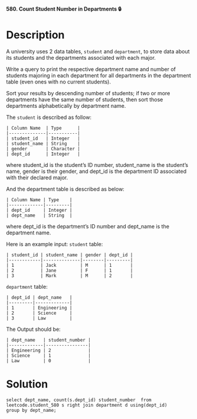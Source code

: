 **580. Count Student Number in Departments 🔒**

# Description 

A university uses 2 data tables, ``student`` and ``department``, to store data about its students and the departments associated with each major.

Write a query to print the respective department name and number of students majoring in each department for all departments in the department table (even ones with no current students).

Sort your results by descending number of students; if two or more departments have the same number of students, then sort those departments alphabetically by department name.

The ``student`` is described as follow:

```
| Column Name  | Type      |
|--------------|-----------|
| student_id   | Integer   |
| student_name | String    |
| gender       | Character |
| dept_id      | Integer   |
```

where student_id is the student’s ID number, student_name is the student’s name, gender is their gender, and dept_id is the department ID associated with their declared major.

And the department table is described as below:

```
| Column Name | Type    |
|-------------|---------|
| dept_id     | Integer |
| dept_name   | String  |
```

where dept_id is the department’s ID number and dept_name is the department name.

Here is an example input: ``student`` table:

```
| student_id | student_name | gender | dept_id |
|------------|--------------|--------|---------|
| 1          | Jack         | M      | 1       |
| 2          | Jane         | F      | 1       |
| 3          | Mark         | M      | 2       |
```

``department`` table:

```
| dept_id | dept_name   |
|---------|-------------|
| 1       | Engineering |
| 2       | Science     |
| 3       | Law         |
```

The Output should be:
```
| dept_name   | student_number |
|-------------|----------------|
| Engineering | 2              |
| Science     | 1              |
| Law         | 0              |
```

# Solution

```
select dept_name, count(s.dept_id) student_number  from leetcode.student_580 s right join department d using(dept_id)
group by dept_name;
```
